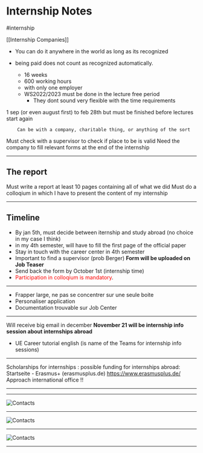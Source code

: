 # Internship Notes
#internship

[[Internship Companies]]

- You can do it anywhere in the world as long as its recognized 
- being paid does not count as recognized automatically.


  - 16 weeks 
  - 600 working hours 
  - with only one employer
  - WS2022/2023 must be done in the lecture free period
    - They dont sound very flexible with the time requirements
  
1 sep (or even august first) to feb 28th but must be finished before lectures start again

        Can be with a company, charitable thing, or anything of the sort 
Must check with a supervisor to check if place to be is valid
Need the company to fill relevant forms at the end of the internship

****

## The report
Must write a report at least 10 pages containing all of what we did
Must do a colloqium in which I have to present the content of my internship

****
## Timeline
- By jan 5th, must decide between iternship and study abroad (no choice in my case I think)
- in my 4th semester, will have to fill the first page of the official paper 
- Stay in touch with the career center in 4th semester
- Important to find a supervisor (prob Berger) **Form will be uploaded on Job Teaser**
- Send back the form by October 1st (internship time)
- <span style="color:red">Participation in colloqium is mandatory</span>.
****
- Frapper large, ne pas se concentrer sur une seule boite
- Personaliser application
- Documentation trouvable sur Job Center
****
Will receive big email in december
**November 21 will be internship info session about internships abroad**
- UE Career tutorial english (is name of the Teams for internship info sessions)

****
Scholarships for internships : possible funding for internships abroad:  Startseite - Erasmus+ (erasmusplus.de)
https://www.erasmusplus.de/
Approach international office !!
****



****

 ![Contacts](https://github.com/Glaas/RadWebTest/blob/a4ecf804d1d2fc34293133195c834970b7d5b67f/attachments/internship.png)
 
 
****

 ![Contacts](../../../attachments/internship.pnginternship.png)

****

 ![Contacts](/attachments/internship.pnginternship.png)

****